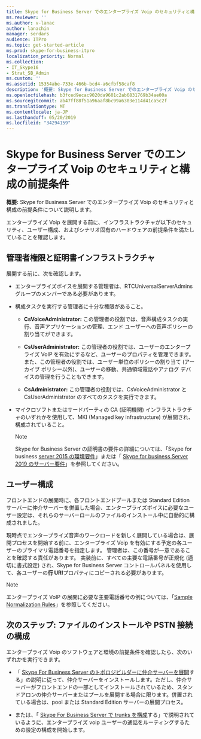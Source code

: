 ```yaml
---
title: Skype for Business Server でのエンタープライズ Voip のセキュリティと構成の前提条件
ms.reviewer: ''
ms.author: v-lanac
author: lanachin
manager: serdars
audience: ITPro
ms.topic: get-started-article
ms.prod: skype-for-business-itpro
localization_priority: Normal
ms.collection:
- IT_Skype16
- Strat_SB_Admin
ms.custom: ''
ms.assetid: 15354abe-733e-466b-bcd4-a6cfbf58caf8
description: '概要: Skype for Business Server でのエンタープライズ Voip のセキュリティと構成の前提条件について説明します。'
ms.openlocfilehash: b3fced9ecac9020da9601c2ab6831769b34ae00a
ms.sourcegitcommit: ab47ff88f51a96aaf8bc99a6303e114d41ca5c2f
ms.translationtype: MT
ms.contentlocale: ja-JP
ms.lasthandoff: 05/20/2019
ms.locfileid: "34294159"
---
```

# <a name="security-and-configuration-prerequisites-for-enterprise-voice-in-skype-for-business-server"></a>Skype for Business Server でのエンタープライズ Voip のセキュリティと構成の前提条件
 
**概要:** Skype for Business Server でのエンタープライズ Voip のセキュリティと構成の前提条件について説明します。
  
エンタープライズ Voip を展開する前に、インフラストラクチャが以下のセキュリティ、ユーザー構成、およびシナリオ固有のハードウェアの前提条件を満たしていることを確認します。 
  
## <a name="administrative-rights-and-certificate-infrastructure"></a>管理者権限と証明書インフラストラクチャ

展開する前に、次を確認します。
  
- エンタープライズボイスを展開する管理者は、RTCUniversalServerAdmins グループのメンバーである必要があります。
    
- 構成タスクを実行する管理者に十分な権限があること。
    
  - **CsVoiceAdministrator:** この管理者の役割では、音声構成タスクの実行、音声アプリケーションの管理、エンド ユーザーへの音声ポリシーの割り当てができます。
    
  - **CsUserAdministrator:** この管理者の役割では、ユーザーのエンタープライズ VoIP を有効にするなど、ユーザーのプロパティを管理できます。 また、この管理者の役割では、ユーザー単位のポリシーの割り当て (アーカイブ ポリシー以外)、ユーザーの移動、共通領域電話やアナログ デバイスの管理を行うこともできます。
    
  - **CsAdministrator:** この管理者の役割では、CsVoiceAdministrator と CsUserAdministrator のすべてのタスクを実行できます。
    
- マイクロソフトまたはサードパーティの CA (証明機関) インフラストラクチャのいずれかを使用して、MKI (Managed key infrastructure) が展開され、構成されていること。
    
    > [!NOTE]
    > Skype for Business Server の証明書の要件の詳細については、「Skype for business [server 2015 の環境要件](../../plan-your-deployment/requirements-for-your-environment/environmental-requirements.md)」または「 [Skype for business Server 2019 のサーバー要件](../../../SfBServer2019/plan/system-requirements.md)」を参照してください。 
  
## <a name="user-configuration"></a>ユーザー構成

フロントエンドの展開時に、各フロントエンドプールまたは Standard Edition サーバーに仲介サーバーを併置した場合、エンタープライズボイスに必要なユーザー設定は、それらのサーバーロールのファイルのインストール中に自動的に構成されました。
  
現時点でエンタープライズ音声のワークロードを新しく展開している場合は、展開プロセスを開始する前に、エンタープライズ Voip を有効にする予定の各ユーザーのプライマリ電話番号を指定します。 管理者は、この番号が一意であることを確認する責任があります。 実装前に、すべての主要な電話番号が正規化 (適切に書式設定) され、Skype for Business Server コントロールパネルを使用して、各ユーザーの**行 URI**プロパティにコピーされる必要があります。
  
> [!NOTE]
> エンタープライズ VoIP の展開に必要な主要電話番号の例については、「[Sample Normalization Rules](../../plan-your-deployment/enterprise-voice-solution/outbound-voice-routing.md#BKMK_SampleNormalizationRules)」を参照してください。 
  
## <a name="next-steps-install-files-or-configure-pstn-connectivity"></a>次のステップ: ファイルのインストールや PSTN 接続の構成

エンタープライズ Voip のソフトウェアと環境の前提条件を確認したら、次のいずれかを実行できます。
  
- 「 [Skype For Business Server のトポロジビルダーに仲介サーバーを展開](deploy-a-mediation-server.md)する」の説明に従って、仲介サーバーをインストールします。ただし、仲介サーバーがフロントエンドの一部としてインストールされているため、スタンドアロンの仲介サーバーまたはプールを展開する場合に限ります。併置されている場合は、pool または Standard Edition サーバーの展開プロセス。
    
- または、「 [Skype For Business Server で trunks を構成](configure-trunks.md)する」で説明されているように、エンタープライズ voip ユーザーの通話をルーティングするための設定の構成を開始します。
    

